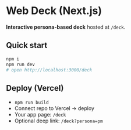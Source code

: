 # Web Deck (Next.js)

**Interactive persona-based deck** hosted at `/deck`.

## Quick start
```bash
npm i
npm run dev
# open http://localhost:3000/deck
```

## Deploy (Vercel)
- `npm run build`
- Connect repo to Vercel → deploy
- Your app page: `/deck`
- Optional deep link: `/deck?persona=pm`
